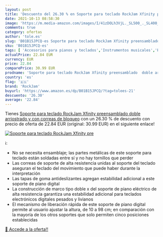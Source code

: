 ```yaml
---
layout: post
title: 'Descuento del 26.30 % en Soporte para teclado RockJam Xfinity pre'
date: 2021-10-13 08:58:30
image: 'https://m.media-amazon.com/images/I/41zDOLh3VjL._SL500_._SL400_.jpg'
comments: true
category: ofertas
author: 'tole.es'
slug: 'B01B15JPCQ-es Soporte para teclado RockJam Xfinity preensamblado doble...'
sku: 'B01B15JPCQ-es'
tags: [ 'Accesorios para pianos y teclados','Instrumentos musicales','Pianos y teclados','Soportes para pianos y teclados','rockjam','teclado', ]
actualPrice: 22.84 EUR
currency: EUR
price: 22.84
comparePrice: 30.99 EUR
prodname: 'Soporte para teclado RockJam Xfinity preensamblado  doble arriostrado y con correas de bloqueo'
country: 'es'
flag: '🇪🇸'
brand: 'RockJam'
buyurl: 'https://www.amazon.es/dp/B01B15JPCQ/?tag=tolees-21'
descuento: '26.30'
average: '22.84'
---
```


Tienes [Soporte para teclado RockJam Xfinity preensamblado  doble arriostrado y con correas de bloqueo](https://www.amazon.es/dp/B01B15JPCQ/?tag=tolees-21) con un 26.30 % de descuento con precio de oferta de 22.84 EUR (original: 30.99 EUR) en el siguiente enlace!

[![Soporte para teclado RockJam Xfinity pre](https://m.media-amazon.com/images/I/41zDOLh3VjL._SL500_._SL400_.jpg)](https://www.amazon.es/dp/B01B15JPCQ/?tag=tolees-21)

ℹ️:

- No se necesita ensamblaje; las partes metálicas de este soporte para teclado están soldadas entre sí y no hay tornillos que perder
- Las correas de soporte de alta resistencia unidas al soporte del teclado aseguran el teclado del movimiento que puede haber durante la interpretación
- Las tapas de goma antideslizantes agregan estabilidad adicional a este soporte de piano digital
- La construcción de marco tipo doble x del soporte de piano eléctrico de alta resistencia garantiza una estabilidad adicional para teclados electrónicos digitales pesados y livianos
- El mecanismo de liberación rápida de este soporte de piano digital permite al usuario ajustar la altura, de 10 a 98 cm; en comparación con la mayoría de los otros soportes que solo permiten cinco posiciones establecidas

[🛒 Accede a la oferta!!](https://www.amazon.es/dp/B01B15JPCQ/?tag=tolees-21)
